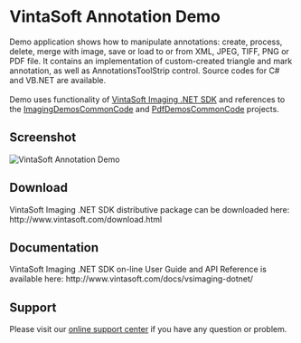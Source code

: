 <h1>VintaSoft Annotation Demo</h1>

Demo application shows how to manipulate annotations: create, process, delete, merge with image, save or load to or from XML, JPEG, TIFF, PNG or PDF file. It contains an implementation of custom-created triangle and mark annotation, as well as AnnotationsToolStrip control. Source codes for C# and VB.NET are available.<br />
<br />
Demo uses functionality of <a href="http://www.vintasoft.com/vsimaging-dotnet-index.html">VintaSoft Imaging .NET SDK</a> and references to the <a href="https://github.com/vintasoft/Imaging-Demos-Common-Code">ImagingDemosCommonCode</a> and <a href="https://github.com/vintasoft/Pdf-Demos-Common-Code">PdfDemosCommonCode</a> projects.

<h2>Screenshot</h2>
<img src="http://www.vintasoft.com/images/screenshots/imaging/vintasoft-annotation-demo.png" alt="VintaSoft Annotation Demo">


<h2>Download</h2>
VintaSoft Imaging .NET SDK distributive package can be downloaded here: http://www.vintasoft.com/download.html


<h2>Documentation</h2>
VintaSoft Imaging .NET SDK on-line User Guide and API Reference is available here: http://www.vintasoft.com/docs/vsimaging-dotnet/


<h2>Support</h2>
Please visit our <a href="https://www.vintasoft.com/support/">online support center</a> if you have any question or problem.
